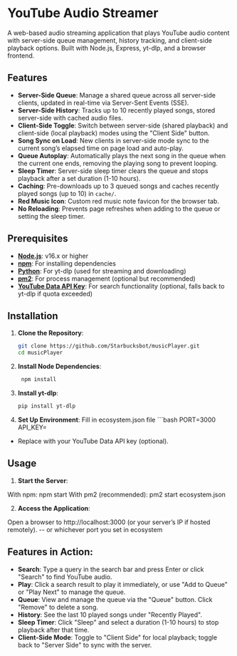 # YouTube Audio Streamer

A web-based audio streaming application that plays YouTube audio content with server-side queue management, history tracking, and client-side playback options. Built with Node.js, Express, yt-dlp, and a browser frontend.

## Features

- **Server-Side Queue**: Manage a shared queue across all server-side clients, updated in real-time via Server-Sent Events (SSE).
- **Server-Side History**: Tracks up to 10 recently played songs, stored server-side with cached audio files.
- **Client-Side Toggle**: Switch between server-side (shared playback) and client-side (local playback) modes using the "Client Side" button.
- **Song Sync on Load**: New clients in server-side mode sync to the current song’s elapsed time on page load and auto-play.
- **Queue Autoplay**: Automatically plays the next song in the queue when the current one ends, removing the playing song to prevent looping.
- **Sleep Timer**: Server-side sleep timer clears the queue and stops playback after a set duration (1-10 hours).
- **Caching**: Pre-downloads up to 3 queued songs and caches recently played songs (up to 10) in `cache/`.
- **Red Music Icon**: Custom red music note favicon for the browser tab.
- **No Reloading**: Prevents page refreshes when adding to the queue or setting the sleep timer.

## Prerequisites

- **[Node.js](https://nodejs.org/)**: v16.x or higher
- **[npm](https://www.npmjs.com/)**: For installing dependencies
- **[Python](https://www.python.org/)**: For yt-dlp (used for streaming and downloading)
- **[pm2](https://pm2.keymetrics.io/)**: For process management (optional but recommended)
- **[YouTube Data API Key](https://developers.google.com/youtube/v3)**: For search functionality (optional, falls back to yt-dlp if quota exceeded)

## Installation

1. **Clone the Repository**:
   ```bash
   git clone https://github.com/Starbucksbot/musicPlayer.git
   cd musicPlayer
2. **Install Node Dependencies**:
   ```bash
    npm install
3. **Install yt-dlp**:
      ```bash
    pip install yt-dlp
4. **Set Up Environment**:
    Fill in ecosystem.json file
       ```bash
    PORT=3000
    API_KEY=<your-youtube-api-key>
    
- Replace <your-youtube-api-key> with your YouTube Data API key (optional).

## Usage

1. **Start the Server**:

With npm: npm start
With pm2 (recommended): pm2 start ecosystem.json

2. **Access the Application**:

Open a browser to http://localhost:3000 (or your server’s IP if hosted remotely).
-- or whichever port you set in ecosystem


## Features in Action:

- **Search**: Type a query in the search bar and press Enter or click "Search" to find YouTube audio.
- **Play**: Click a search result to play it immediately, or use "Add to Queue" or "Play Next" to manage the queue.
- **Queue**: View and manage the queue via the "Queue" button. Click "Remove" to delete a song.
- **History**: See the last 10 played songs under "Recently Played".
- **Sleep Timer**: Click "Sleep" and select a duration (1-10 hours) to stop playback after that time.
- **Client-Side Mode**: Toggle to "Client Side" for local playback; toggle back to "Server Side" to sync with the server.